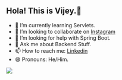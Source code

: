 ## Hola! This is Vijey.👋


- 🌱 I’m currently learning Servlets.
- 👯 I’m looking to collaborate on [Instagram]()
- 🤔 I’m looking for help with Spring Boot.
- 💬 Ask me about Backend Stuff.
- 📫 How to reach me: [Linkedin](https://www.linkedin.com/in/vijeyakumar-r-911a0a193/)
- 😄 Pronouns: He/Him.

<img src = "https://github-readme-stats.vercel.app/api?username=Vijeyakumar26&&show_icons=true&title_color=ffffff&icon_color=bb2acf&text_color=daf7dc&bg_color=151515">
